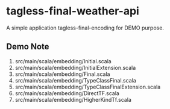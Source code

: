 # tagless-final-weather-api
A simple application tagless-final-encoding for DEMO purpose.

## Demo Note

1. src/main/scala/embedding/Initial.scala
2. src/main/scala/embedding/InitialExtension.scala
3. src/main/scala/embedding/Final.scala
4. src/main/scala/embedding/TypeClassFinal.scala
5. src/main/scala/embedding/TypeClassFinalExtension.scala
6. src/main/scala/embedding/DirectTF.scala
7. src/main/scala/embedding/HigherKindTf.scala

